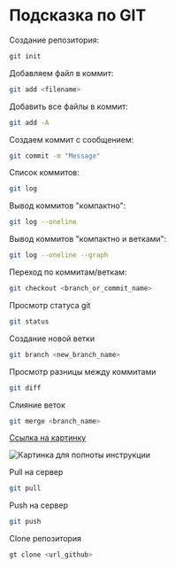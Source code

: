 # Подсказка по GIT

Создание репозитория:
```cmd
git init
```
Добавляем файл в коммит:
```sh
git add <filename>
```
Добавить все файлы в коммит:
```sh
git add -A
```
Создаем коммит с сообщением:
```sh
git commit -m "Message"
```
Список коммитов:
```sh
git log
```
Вывод коммитов "компактно":
```sh
git log --oneline
```
Вывод коммитов "компактно и ветками":
```sh
git log --oneline --graph
```
Переход по коммитам/веткам:
```sh
git checkout <branch_or_commit_name>
```
Просмотр статуса git
```sh
git status
```
Создание новой ветки
```sh
git branch <new_branch_name>
```
Просмотр разницы между коммитами
```sh
git diff
```
Слияние веток
```sh
git merge <branch_name>
```
[Ссылка на картинку](image.png)

![Картинка для полноты инструкции](/image.jpeg)

Pull на сервер
```sh
git pull
```
Push на сервер
```sh
git push
```
Clone репозитория
```sh
gt clone <url_github>
```
